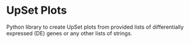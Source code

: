 # UpSet Plots
Python library to create UpSet plots from provided lists of differentially expressed (DE) genes or any other lists of strings.


